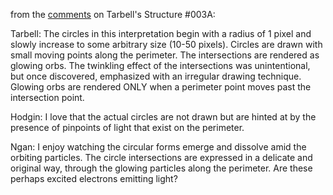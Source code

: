 from the [comments] on Tarbell's Structure #003A:

Tarbell:
The circles in this interpretation begin with a radius of 1 pixel and slowly increase to some arbitrary size (10-50 pixels). Circles are drawn with small moving points along the perimeter. The intersections are rendered as glowing orbs. The twinkling effect of the intersections was unintentional, but once discovered, emphasized with an irregular drawing technique. Glowing orbs are rendered ONLY when a perimeter point moves past the intersection point.

Hodgin:
I love that the actual circles are not drawn but are hinted at by the
presence of pinpoints of light that exist on the perimeter.

Ngan:
I enjoy watching the circular forms emerge and dissolve amid the orbiting particles. The circle intersections are expressed in a delicate and original way, through the glowing particles along the perimeter. Are these perhaps excited electrons emitting light?

[comments]: http://artport.whitney.org/commissions/softwarestructures/s3_jared_1/comments.html
